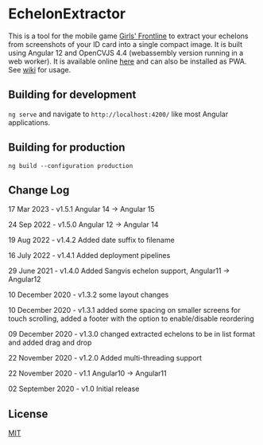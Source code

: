 # EchelonExtractor

This is a tool for the mobile game [Girls' Frontline](http://gf.sunborngame.com/) to extract your echelons from screenshots of your ID card into a single compact image. It is built using Angular 12 and OpenCVJS 4.4 (webassembly version running in a web worker). It is available online [here](https://usergitbit.github.io/EchelonExtractor/) and can also be installed as PWA. See [wiki](https://github.com/Usergitbit/EchelonExtractor/wiki/How-to-use) for usage.

## Building for development

`ng serve` and navigate to `http://localhost:4200/` like most Angular applications.

## Building for production

`ng build --configuration production`

## Change Log
17 Mar 2023 - v1.5.1 Angular 14 -> Angular 15

24 Sep 2022 - v1.5.0 Angular 12 -> Angular 14

19 Aug 2022 - v1.4.2 Added date suffix to filename

16 July 2022 - v1.4.1 Added deployment pipelines

29 June 2021 - v1.4.0 Added Sangvis echelon support, Angular11 -> Angular12

10 December 2020 - v1.3.2 some layout changes

10 December 2020 - v1.3.1 added some spacing on smaller screens for touch scrolling, added a footer with the option to enable/disable reordering

09 December 2020 - v1.3.0 changed extracted echelons to be in list format and added drag and drop 

22 November 2020 - v1.2.0 Added multi-threading support

22 November 2020 - v1.1 Angular10 -> Angular11

02 September 2020 - v1.0 Initial release

## License
[MIT](https://choosealicense.com/licenses/mit/)
